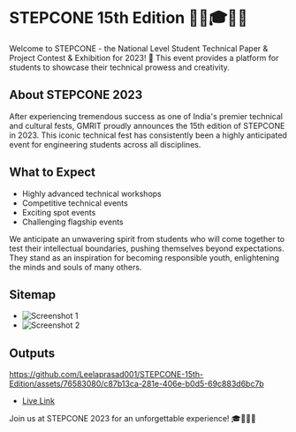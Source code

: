 # STEPCONE 15th Edition 🏦🏦🎓🎉🥳

Welcome to STEPCONE - the National Level Student Technical Paper & Project Contest & Exhibition for 2023! 🌟 This event provides a platform for students to showcase their technical prowess and creativity. 

## About STEPCONE 2023
After experiencing tremendous success as one of India's premier technical and cultural fests, GMRIT proudly announces the 15th edition of STEPCONE in 2023. This iconic technical fest has consistently been a highly anticipated event for engineering students across all disciplines.


## What to Expect
- Highly advanced technical workshops
- Competitive technical events
- Exciting spot events
- Challenging flagship events

We anticipate an unwavering spirit from students who will come together to test their intellectual boundaries, pushing themselves beyond expectations. They stand as an inspiration for becoming responsible youth, enlightening the minds and souls of many others.

## Sitemap
- ![Screenshot 1](https://github.com/Leelaprasad001/STEPCONE-15th-Edition/assets/76583080/6e064f19-937f-41ae-9c1f-159c2b6c383a)
- ![Screenshot 2](https://github.com/Leelaprasad001/STEPCONE-15th-Edition/assets/76583080/7711dce5-b03b-41b2-80ba-876aa7bba998)

## Outputs


https://github.com/Leelaprasad001/STEPCONE-15th-Edition/assets/76583080/c87b13ca-281e-406e-b0d5-69c883d6bc7b


- [Live Link](https://stepcone2023.000webhostapp.com/)

Join us at STEPCONE 2023 for an unforgettable experience! 🎓🚀🌟🎉
